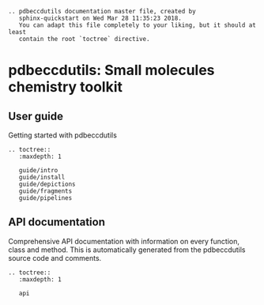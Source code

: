 ```eval_rst
.. pdbeccdutils documentation master file, created by
   sphinx-quickstart on Wed Mar 28 11:35:23 2018.
   You can adapt this file completely to your liking, but it should at least
   contain the root `toctree` directive.
```
pdbeccdutils: Small molecules chemistry toolkit
===============================================

User guide
----------

Getting started with pdbeccdutils

```eval_rst
.. toctree::
   :maxdepth: 1
    
   guide/intro
   guide/install
   guide/depictions
   guide/fragments
   guide/pipelines
```
API documentation
-----------------

Comprehensive API documentation with information on every function, class and method. This is automatically generated
from the pdbeccdutils source code and comments.

```eval_rst
.. toctree::
   :maxdepth: 1

   api
```
